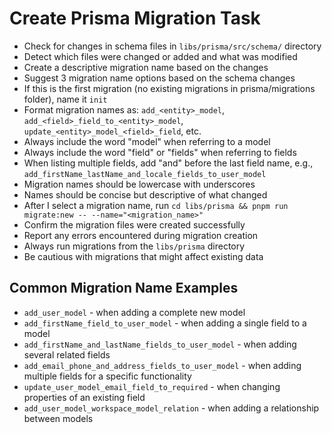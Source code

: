 # Create Prisma Migration Task

- Check for changes in schema files in `libs/prisma/src/schema/` directory
- Detect which files were changed or added and what was modified
- Create a descriptive migration name based on the changes
- Suggest 3 migration name options based on the schema changes
- If this is the first migration (no existing migrations in prisma/migrations folder), name it `init`
- Format migration names as: `add_<entity>_model`, `add_<field>_field_to_<entity>_model`, `update_<entity>_model_<field>_field`, etc.
- Always include the word "model" when referring to a model
- Always include the word "field" or "fields" when referring to fields
- When listing multiple fields, add "and" before the last field name, e.g., `add_firstName_lastName_and_locale_fields_to_user_model`
- Migration names should be lowercase with underscores
- Names should be concise but descriptive of what changed
- After I select a migration name, run `cd libs/prisma && pnpm run migrate:new -- --name="<migration_name>"`
- Confirm the migration files were created successfully
- Report any errors encountered during migration creation
- Always run migrations from the `libs/prisma` directory
- Be cautious with migrations that might affect existing data

## Common Migration Name Examples

- `add_user_model` - when adding a complete new model
- `add_firstName_field_to_user_model` - when adding a single field to a model
- `add_firstName_and_lastName_fields_to_user_model` - when adding several related fields
- `add_email_phone_and_address_fields_to_user_model` - when adding multiple fields for a specific functionality
- `update_user_model_email_field_to_required` - when changing properties of an existing field
- `add_user_model_workspace_model_relation` - when adding a relationship between models
